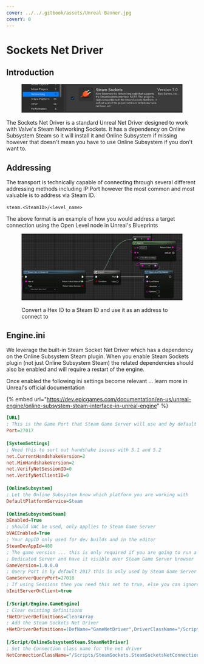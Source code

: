 ```yaml
---
cover: ../../.gitbook/assets/Unreal Banner.jpg
coverY: 0
---
```


# Sockets Net Driver

## Introduction

<figure><img src="../../.gitbook/assets/image (6).png" alt=""><figcaption></figcaption></figure>

The Sockets Net Driver is a standard Unreal Net Driver designed to work with Valve's Steam Networking Sockets. It has a dependency on Online Subsystem Steam so it will install it and Online Subsystem if missing however that doesn't mean you have to use Online Subsystem if you don't want to.

## Addressing

The transport is technically capable of connecting through several different addressing methods including IP:Port however the most common and most valuable is to address via Steam ID.&#x20;

`steam.<SteamID>/<level_name>`

The above format is an example of how you would address a target connection using the Open Level node in Unreal's Blueprints

<figure><img src="../../.gitbook/assets/image (390).png" alt=""><figcaption><p>Convert a Hex ID to a Steam ID and use it as an address to connect to</p></figcaption></figure>

## Engine.ini

We leverage the built-in Steam Socket Net Driver which has a dependency on the Online Subsystem Steam plugin. When you enable Steam Sockets plugin (not just Online Subsystem Steam) the related dependencies should also be enabled and will require a restart of the engine.

Once enabled the following ini settings become relevant ... learn more in Unreal's official documentation

{% embed url="https://dev.epicgames.com/documentation/en-us/unreal-engine/online-subsystem-steam-interface-in-unreal-engine" %}

```ini
[URL]
; This is the Game Port that Steam Game Server will use and by default should be 27017
Port=27017

[SystemSettings]
; Need this to sort out handshake issues with 5.1 and 5.2
net.CurrentHandshakeVersion=2
net.MinHandshakeVersion=2
net.VerifyNetSessionID=0
net.VerifyNetClientID=0

[OnlineSubsystem]
; Let the Online Subsystem know which platform you are working with
DefaultPlatformService=Steam

[OnlineSubsystemSteam]
bEnabled=True
; Should VAC be used, only applies to Steam Game Server
bVACEnabled=True
; Your AppID only used for dev builds and in the editor
SteamDevAppId=480
; The game version ... this is only required if you are going to run a 
; Dedicated Server and have it visible over Steam Game Server browser
GameVersion=1.0.0.0
; Query Port is by default 2017 this is only used by Steam Game Server
GameServerQueryPort=27018
; If using Sessions then you need this set to true, else you can ignore it
bInitServerOnClient=true

[/Script/Engine.GameEngine]
; Clear existing definitions
!NetDriverDefinitions=ClearArray
; Add the Steam Sockets Net Driver
+NetDriverDefinitions=(DefName="GameNetDriver",DriverClassName="/Script/SteamSockets.SteamSocketsNetDriver",DriverClassNameFallback="/Script/SteamSockets.SteamNetSocketsNetDriver")

[/Script/OnlineSubsystemSteam.SteamNetDriver]
; Set the Connection class name for the net driver
NetConnectionClassName="/Scripts/SteamSockets.SteamSocketsNetConnection"
```
